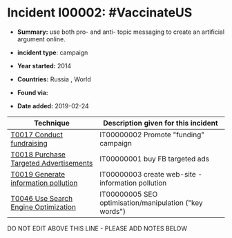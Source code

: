# Incident I00002: #VaccinateUS

* **Summary:** use both pro- and anti- topic messaging to create an artificial argument online. 

* **incident type**: campaign

* **Year started:** 2014

* **Countries:** Russia , World

* **Found via:** 

* **Date added:** 2019-02-24
 

| Technique | Description given for this incident |
| --------- | ------------------------- |
| [T0017 Conduct fundraising](../../generated_pages/techniques/T0017.md) | IT00000002 Promote "funding" campaign |
| [T0018 Purchase Targeted Advertisements](../../generated_pages/techniques/T0018.md) | IT00000001 buy FB targeted ads |
| [T0019 Generate information pollution](../../generated_pages/techniques/T0019.md) | IT00000003 create web-site - information pollution |
| [T0046 Use Search Engine Optimization](../../generated_pages/techniques/T0046.md) | IT00000005 SEO optimisation/manipulation ("key words") |


DO NOT EDIT ABOVE THIS LINE - PLEASE ADD NOTES BELOW